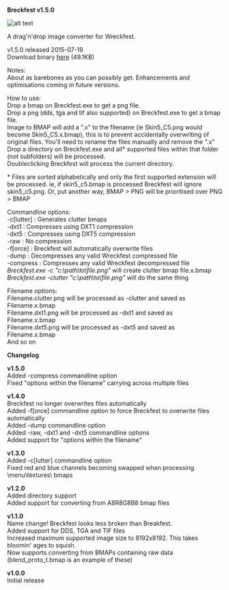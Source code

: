 **Breckfest v1.5.0**

![alt text](http://www.toxic-ragers.co.uk/images/misc/breckfest.png "Breckfest")

A drag'n'drop image converter for Wreckfest.

v1.5.0 released 2015-07-19  
Download binary [here](http://www.toxic-ragers.co.uk/files/tools/breckfest/Breckfest.v1.5.0.zip) (49.1KB)

Notes:  
About as barebones as you can possibly get.  Enhancements and optimisations coming in future versions.

How to use:  
Drop a bmap on Breckfest.exe to get a png file.  
Drop a png (dds, tga and tif also supported) on Breckfest.exe to get a bmap file.  
Image to BMAP will add a ".x" to the filename (ie Skin5_C5.png would become Skin5_C5.x.bmap), this is to prevent accidentally overwriting of original files. You'll need to rename the files manually and remove the ".x"  
Drop a directory on Breckfest.exe and all* supported files within that folder (not subfolders) will be processed.  
Doubleclicking Breckfest will process the current directory.

\* Files are sorted alphabetically and only the first supported extension will be processed.  ie, if skin5_c5.bmap is processed Breckfest will ignore skin5_c5.png.  Or, put another way, BMAP > PNG will be prioritised over PNG > BMAP

Commandline options:  
-c[lutter] : Generates clutter bmaps  
-dxt1 : Compresses using DXT1 compression  
-dxt5 : Compresses using DXT5 compression  
-raw : No compression  
-f[orce] : Breckfest will automatically overwrite files  
-dump : Decompresses any valid Wreckfest compressed file  
-compress : Compresses any valid Wreckfest decompressed file  
_Breckfest.exe -c "c:\path\to\file.png"_ will create clutter bmap file.x.bmap  
_Breckfest.exe -clutter "c:\path\to\file.png"_ will do the same thing

Filename options:  
Filename.clutter.png will be processed as -clutter and saved as Filename.x.bmap  
Filename.dxt1.png will be processed as -dxt1 and saved as Filename.x.bmap  
Filename.dxt5.png will be processed as -dxt5 and saved as Filename.x.bmap  
And so on

**Changelog**

**v1.5.0**  
Added -compress commandline option  
Fixed "options within the filename" carrying across multiple files

**v1.4.0**  
Breckfest no longer overwrites files automatically  
Added -f[orce] commandline option to force Breckfest to overwrite files automatically  
Added -dump commandline option  
Added -raw, -dxt1 and -dxt5 commandline options  
Added support for "options within the filename"

**v1.3.0**  
Added -c[lutter] commandline option  
Fixed red and blue channels becoming swapped when processing \menu\textures\ bmaps

**v1.2.0**  
Added directory support  
Added support for converting from A8R8G8B8 bmap files

**v1.1.0**  
Name change!  Breckfest looks less broken than Breakfest.  
Added support for DDS, TGA and TIF files  
Increased maximum supported image size to 8192x8192.  This takes bloomin' ages to squish.  
Now supports converting from BMAPs containing raw data (blend_proto_t.bmap is an example of these)

**v1.0.0**  
Initial release
